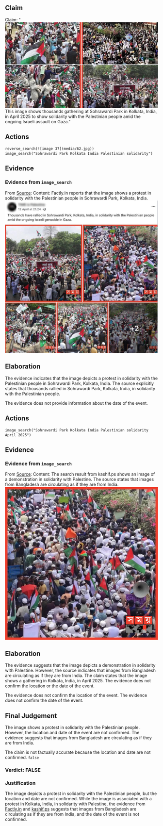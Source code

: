 ## Claim
Claim: "![image 37](media/62.jpg) This image shows thousands gathering at Sohrawardi Park in Kolkata, India, in April 2025 to show solidarity with the Palestinian people amid the ongoing Israeli assault on Gaza."

## Actions
```
reverse_search(![image 37](media/62.jpg))
image_search("Sohrawardi Park Kolkata India Palestinian solidarity")
```

## Evidence
### Evidence from `image_search`
From [Source](https://factly.in/photos-of-a-protest-held-in-solidarity-with-palestine-in-dhaka-bangladesh-are-falsely-shared-as-those-from-kolkata/): 
Content: Factly.in reports that the image shows a protest in solidarity with the Palestinian people in Sohrawardi Park, Kolkata, India. ![image 14249](media/2025-09-01_09-17-1756718257-413274.jpg)


## Elaboration
The evidence indicates that the image depicts a protest in solidarity with the Palestinian people in Sohrawardi Park, Kolkata, India. The source explicitly states that thousands rallied in Sohrawardi Park, Kolkata, India, in solidarity with the Palestinian people.

The evidence does not provide information about the date of the event.


## Actions
```
image_search("Sohrawardi Park Kolkata India Palestinian solidarity April 2025")
```

## Evidence
### Evidence from `image_search`
From [Source](https://kashif.ps/en/index.php/2025/04/14/images-of-demonstration-in-solidarity-with-palestine-from-bangladesh-circulate-as-from-india/): 
Content: The search result from kashif.ps shows an image of a demonstration in solidarity with Palestine. The source states that images from Bangladesh are circulating as if they are from India. ![image 14251](media/2025-09-01_09-17-1756718269-951474.jpg)


## Elaboration
The evidence suggests that the image depicts a demonstration in solidarity with Palestine. However, the source indicates that images from Bangladesh are circulating as if they are from India. The claim states that the image shows a gathering in Kolkata, India, in April 2025. The evidence does not confirm the location or the date of the event.

The evidence does not confirm the location of the event. The evidence does not confirm the date of the event.


## Final Judgement
The image shows a protest in solidarity with the Palestinian people. However, the location and date of the event are not confirmed. The evidence suggests that images from Bangladesh are circulating as if they are from India.

The claim is not factually accurate because the location and date are not confirmed. `false`

### Verdict: FALSE

### Justification
The image depicts a protest in solidarity with the Palestinian people, but the location and date are not confirmed. While the image is associated with a protest in Kolkata, India, in solidarity with Palestine, the evidence from [Factly.in](https://factly.in/photos-of-a-protest-held-in-solidarity-with-palestine-in-dhaka-bangladesh-are-falsely-shared-as-those-from-kolkata/) and [kashif.ps](https://kashif.ps/en/index.php/2025/04/14/images-of-demonstration-in-solidarity-with-palestine-from-bangladesh-circulate-as-from-india/) suggests that images from Bangladesh are circulating as if they are from India, and the date of the event is not confirmed.
